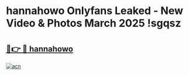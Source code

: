# hannahowo Onlyfans Leaked - New Video & Photos March 2025 !sgqsz

# <h2><a href="https://k7hxr2.iuczelnia.edu.pl?title=hannahowo&ref=sgqsz">🔗👉 🔴 hannahowo</a></h2>

[![acn](https://github.com/user-attachments/assets/0f9c940e-d8b0-45ae-aac7-cd30a18b3e1c)](https://k7hxr2.iuczelnia.edu.pl?title=hannahowo&ref=sgqsz)

